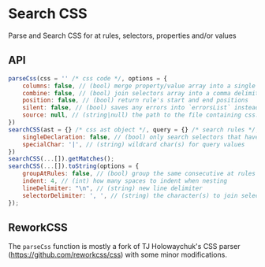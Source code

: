 # Search CSS
Parse and Search CSS for at rules, selectors, properties and/or values

## API
```javascript
parseCss(css = '' /* css code */, options = {
    columns: false, // (bool) merge property/value array into a single object
    combine: false, // (bool) join selectors array into a comma delimited string
    position: false, // (bool) return rule's start and end positions 
    silent: false, // (bool) saves any errors into `errorsList` instead of throwing a JavaScript error
    source: null, // (string|null) the path to the file containing css. Used for errors and source maps.
})
searchCSS(ast = {} /* css ast object */, query = {} /* search rules */, options = {
    singleDeclaration: false, // (bool) only search selectors that have one property. Used for searching utility classes
    specialChar: '|', // (string) wildcard char(s) for query values 
})
searchCSS(...[]).getMatches();
searchCSS(...[]).toString(options = {
    groupAtRules: false, // (bool) group the same consecutive at rules together
    indent: 4, // (int) how many spaces to indent when nesting 
    lineDelimiter: "\n", // (string) new line delimiter
    selectorDelimiter: ', ', // (string) the character(s) to join selectors by
});
```

## ReworkCSS
The `parseCss` function is mostly a fork of TJ Holowaychuk's CSS parser (https://github.com/reworkcss/css) with some minor modifications.